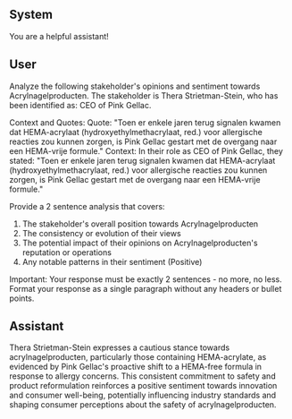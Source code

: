 ## System

You are a helpful assistant!

## User


Analyze the following stakeholder's opinions and sentiment towards Acrylnagelproducten. The stakeholder is Thera Strietman-Stein, who has been identified as: CEO of Pink Gellac.

Context and Quotes:
Quote: "Toen er enkele jaren terug signalen kwamen dat HEMA-acrylaat (hydroxyethylmethacrylaat, red.) voor allergische reacties zou kunnen zorgen, is Pink Gellac gestart met de overgang naar een HEMA-vrije formule."
Context: In their role as CEO of Pink Gellac, they stated: "Toen er enkele jaren terug signalen kwamen dat HEMA-acrylaat (hydroxyethylmethacrylaat, red.) voor allergische reacties zou kunnen zorgen, is Pink Gellac gestart met de overgang naar een HEMA-vrije formule."

Provide a 2 sentence analysis that covers:
1. The stakeholder's overall position towards Acrylnagelproducten
2. The consistency or evolution of their views
3. The potential impact of their opinions on Acrylnagelproducten's reputation or operations
4. Any notable patterns in their sentiment (Positive)

Important: Your response must be exactly 2 sentences - no more, no less.
Format your response as a single paragraph without any headers or bullet points.


## Assistant

Thera Strietman-Stein expresses a cautious stance towards acrylnagelproducten, particularly those containing HEMA-acrylate, as evidenced by Pink Gellac's proactive shift to a HEMA-free formula in response to allergy concerns. This consistent commitment to safety and product reformulation reinforces a positive sentiment towards innovation and consumer well-being, potentially influencing industry standards and shaping consumer perceptions about the safety of acrylnagelproducten.

